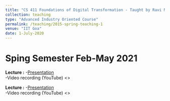 ```yaml
---
title: "CS 411 Foundations of Digital Transformation - Taught by Ravi Mittal and Ashish Pachory"
collection: teaching
type: "Advanced Industry Oriented Course"
permalink: /teaching/2015-spring-teaching-1
venue: "IIT Goa"
date: 1-July-2020
---
```

# Sping Semester Feb-May 2021

**Lecture :**
    -[Presentation]()    
    -Video recording (YouTube) <>

**Lecture :**
    -[Presentation]()    
    -Video recording (YouTube) <>